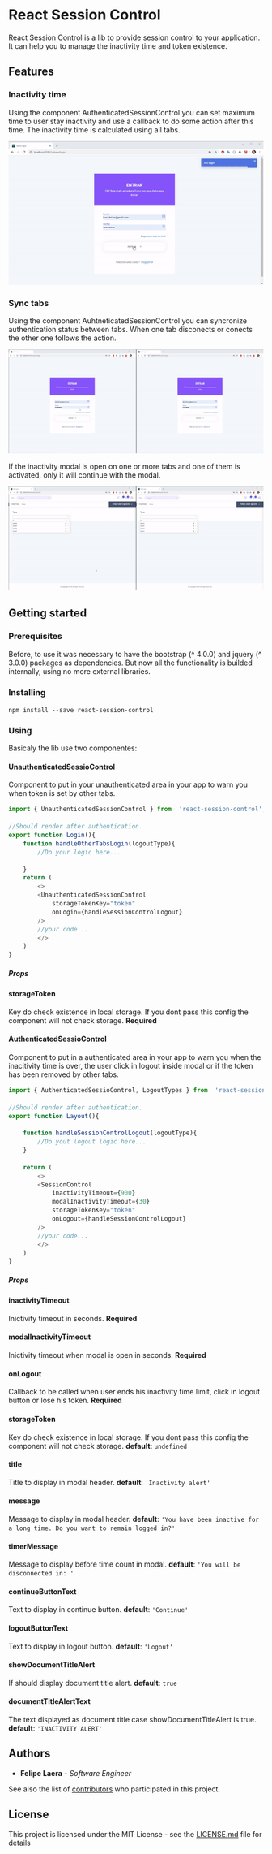 
  

# React Session Control

React Session Control is a lib to provide session control to your application. It can help you to manage the inactivity time and token existence.

## Features

### Inactivity time
Using the component AuthenticatedSessionControl you can set maximum time to user stay inactivity and use a callback to do some action after this time. The inactivity time is calculated using all tabs.

<div style="text-align: center">
	<img src="gifs/inactivity.gif" />
</div>

### Sync tabs
Using the component AuhtneticatedSessionControl you can syncronize authentication status between tabs. When one tab disconects or conects the other one follows the action.

<div style="text-align: center">
	<img src="gifs/tab-sync.gif" />
</div>

If the inactivity modal is open on one or more tabs and one of them is activated, only it will continue with the modal.

<div style="text-align: center">
	<img src="gifs/modal-sync.gif" />
</div>

## Getting started

### Prerequisites

Before, to use it was necessary to have the bootstrap (^ 4.0.0) and jquery (^ 3.0.0) packages as dependencies. But now all the functionality is builded internally, using no more external libraries.

### Installing

```
npm install --save react-session-control

```

### Using

Basicaly the lib use two componentes: 

#### UnauthenticatedSessioControl
Component to put in your unauthenticated area in your app to warn you when token is set by other tabs.

```js
import { UnauthenticatedSessionControl } from  'react-session-control';

//Should render after authentication.
export function Login(){
	function handleOtherTabsLogin(logoutType){
		//Do your logic here...
	
	}
	return ( 
		<>
		<UnauthenticatedSessionControl
			storageTokenKey="token"
			onLogin={handleSessionControlLogout}
		/>
		//your code... 
		</>	
	)
}
```
##### Props

#### storageToken 
Key do check existence in local storage. If you dont pass this config the component will not check storage. **Required**

#### AuthenticatedSessioControl
Component to put in a authenticated area in your app to warn you when the inacitivity time is over, the user click in logout inside modal or if the token has been removed by other tabs.

```js
import { AuthenticatedSessioControl, LogoutTypes } from  'react-session-control';

//Should render after authentication.
export function Layout(){

	function handleSessionControlLogout(logoutType){
		//Do yout logout logic here...
	}

	return ( 
		<>
		<SessionControl
			inactivityTimeout={900}
			modalInactivityTimeout={30}
			storageTokenKey="token"
			onLogout={handleSessionControlLogout}
		/>
		//your code... 
		</>	
	)
}
```
  
##### Props

#### inactivityTimeout
Inictivity timeout in seconds. **Required**
#### modalInactivityTimeout  
Inictivity timeout when modal is open in seconds. **Required**
#### onLogout
Callback to be called when user ends his inactivity time limit, click in logout button or lose his token.  **Required**
#### storageToken 
Key do check existence in local storage. If you dont pass this config the component will not check storage.
**default**: ```undefined```
#### title
Title to display in modal header.
**default**: ```'Inactivity alert'```
#### message
Message to display in modal header.
**default**: ```'You have been inactive for a long time. Do you want to remain logged in?'```
#### timerMessage
Message to display before time count in modal.
**default**: ```'You will be disconnected in: '```
#### continueButtonText
Text to display in continue button.
**default**: ```'Continue'```
#### logoutButtonText
Text to display in logout button.
**default**: ```'Logout'```
#### showDocumentTitleAlert
If should display document title alert.
**default**: ```true```
#### documentTitleAlertText
The text displayed as document title case showDocumentTitleAlert is true.
**default**: ```'INACTIVITY ALERT'```

## Authors

*  **Felipe Laera** - *Software Engineer*  

See also the list of [contributors](https://github.com/LaeraFelipe/react-session-control/contributors) who participated in this project.

## License

This project is licensed under the MIT License - see the [LICENSE.md](https://github.com/LaeraFelipe/react-session-control/blob/master/LICENSE.md) file for details